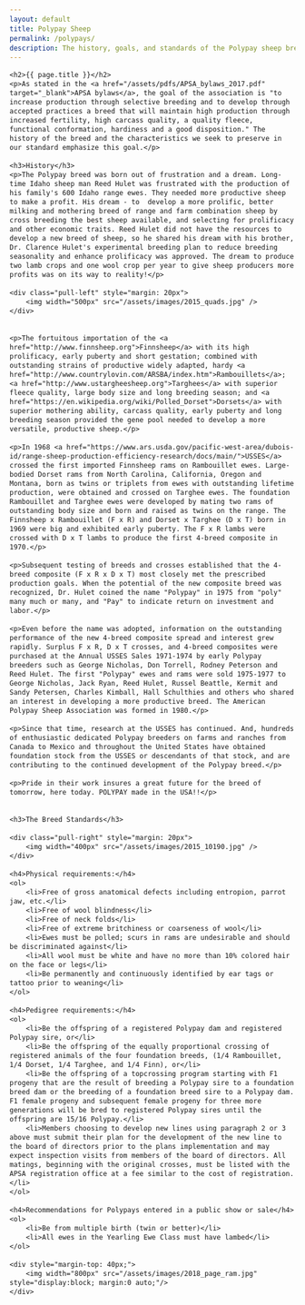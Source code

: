 ```yaml
---
layout: default
title: Polypay Sheep
permalink: /polypays/
description: The history, goals, and standards of the Polypay sheep breed
---
```


<div class="polypays">

	<h2>{{ page.title }}</h2>
	<p>As stated in the <a href="/assets/pdfs/APSA_bylaws_2017.pdf" target="_blank">APSA bylaws</a>, the goal of the association is "to increase production through selective breeding and to develop through accepted practices a breed that will maintain high production through increased fertility, high carcass quality, a quality fleece, functional conformation, hardiness and a good disposition." The history of the breed and the characteristics we seek to preserve in our standard emphasize this goal.</p>

	<h3>History</h3>
	<p>The Polypay breed was born out of frustration and a dream. Long-time Idaho sheep man Reed Hulet was frustrated with the production of his family's 600 Idaho range ewes. They needed more productive sheep to make a profit. His dream - to  develop a more prolific, better milking and mothering breed of range and farm combination sheep by cross breeding the best sheep available, and selecting for prolificacy and other economic traits. Reed Hulet did not have the resources to develop a new breed of sheep, so he shared his dream with his brother, Dr. Clarence Hulet's experimental breeding plan to reduce breeding seasonality and enhance prolificacy was approved. The dream to produce two lamb crops and one wool crop per year to give sheep producers more profits was on its way to reality!</p>

	<div class="pull-left" style="margin: 20px">
		<img width="500px" src="/assets/images/2015_quads.jpg" />
	</div>


	<p>The fortuitous importation of the <a href="http://www.finnsheep.org">Finnsheep</a> with its high prolificacy, early puberty and short gestation; combined with outstanding strains of productive widely adapted, hardy <a href="http://www.countrylovin.com/ARSBA/index.htm">Rambouillets</a>; <a href="http://www.ustargheesheep.org">Targhees</a> with superior fleece quality, large body size and long breeding season; and <a href="https://en.wikipedia.org/wiki/Polled_Dorset">Dorsets</a> with superior mothering ability, carcass quality, early puberty and long breeding season provided the gene pool needed to develop a more versatile, productive sheep.</p>

	<p>In 1968 <a href="https://www.ars.usda.gov/pacific-west-area/dubois-id/range-sheep-production-efficiency-research/docs/main/">USSES</a> crossed the first imported Finnsheep rams on Rambouillet ewes. Large-bodied Dorset rams from North Carolina, California, Oregon and Montana, born as twins or triplets from ewes with outstanding lifetime production, were obtained and crossed on Targhee ewes. The foundation Rambouillet and Targhee ewes were developed by mating two rams of outstanding body size and born and raised as twins on the range. The Finnsheep x Rambouillet (F x R) and Dorset x Targhee (D x T) born in 1969 were big and exhibited early puberty. The F x R lambs were crossed with D x T lambs to produce the first 4-breed composite in 1970.</p>

	<p>Subsequent testing of breeds and crosses established that the 4-breed composite (F x R x D x T) most closely met the prescribed production goals. When the potential of the new composite breed was recognized, Dr. Hulet coined the name "Polypay" in 1975 from "poly" many much or many, and "Pay" to indicate return on investment and labor.</p>

	<p>Even before the name was adopted, information on the outstanding performance of the new 4-breed composite spread and interest grew rapidly. Surplus F x R, D x T crosses, and 4-breed composites were purchased at the Annual USSES Sales 1971-1974 by early Polypay breeders such as George Nicholas, Don Torrell, Rodney Peterson and Reed Hulet. The first "Polypay" ewes and rams were sold 1975-1977 to George Nicholas, Jack Ryan, Reed Hulet, Russel Beattle, Kermit and Sandy Petersen, Charles Kimball, Hall Schulthies and others who shared an interest in developing a more productive breed. The American Polypay Sheep Association was formed in 1980.</p>

	<p>Since that time, research at the USSES has continued. And, hundreds of enthusiastic dedicated Polypay breeders on farms and ranches from Canada to Mexico and throughout the United States have obtained foundation stock from the USSES or descendants of that stock, and are contributing to the continued development of the Polypay breed.</p>

	<p>Pride in their work insures a great future for the breed of tomorrow, here today. POLYPAY made in the USA!!</p>


	<h3>The Breed Standards</h3>

	<div class="pull-right" style="margin: 20px">
		<img width="400px" src="/assets/images/2015_10190.jpg" />
	</div>

	<h4>Physical requirements:</h4>
	<ol>
		<li>Free of gross anatomical defects including entropion, parrot jaw, etc.</li>
		<li>Free of wool blindness</li>
		<li>Free of neck folds</li>
		<li>Free of extreme britchiness or coarseness of wool</li>
		<li>Ewes must be polled; scurs in rams are undesirable and should be discriminated against</li>
		<li>All wool must be white and have no more than 10% colored hair on the face or legs</li>
		<li>Be permanently and continuously identified by ear tags or tattoo prior to weaning</li>
	</ol>

	<h4>Pedigree requirements:</h4>
	<ol>
		<li>Be the offspring of a registered Polypay dam and registered Polypay sire, or</li>
		<li>Be the offspring of the equally proportional crossing of registered animals of the four foundation breeds, (1/4 Rambouillet, 1/4 Dorset, 1/4 Targhee, and 1/4 Finn), or</li>
		<li>Be the offspring of a topcrossing program starting with F1 progeny that are the result of breeding a Polypay sire to a foundation breed dam or the breeding of a foundation breed sire to a Polypay dam. F1 female progeny and subsequent female progeny for three more generations will be bred to registered Polypay sires until the offspring are 15/16 Polypay.</li>
		<li>Members choosing to develop new lines using paragraph 2 or 3 above must submit their plan for the development of the new line to the board of directors prior to the plans implementation and may expect inspection visits from members of the board of directors. All matings, beginning with the original crosses, must be listed with the APSA registration office at a fee similar to the cost of registration.</li>
	</ol>

	<h4>Recommendations for Polypays entered in a public show or sale</h4>
	<ol>
		<li>Be from multiple birth (twin or better)</li>
		<li>All ewes in the Yearling Ewe Class must have lambed</li>
	</ol>

	<div style="margin-top: 40px;">
		<img width="800px" src="/assets/images/2018_page_ram.jpg" style="display:block; margin:0 auto;"/>
	</div>

</div>
